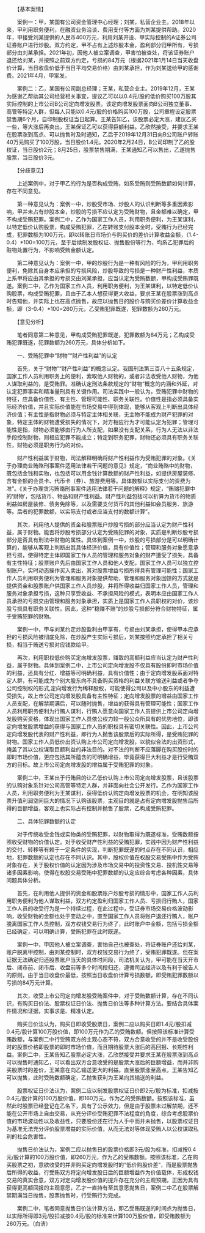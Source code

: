 　　【基本案情】

　　案例一：甲，某国有公司资金管理中心经理；刘某，私营企业主。2018年以来，甲利用职务便利，在融资业务洽谈、费用支付等方面为刘某提供帮助。2020年，甲接受刘某提供的人民币400万元，利用刘某开设、甲实际控制的A证券公司证券账户进行炒股。双方约定，甲不占有上述炒股本金，盈利部分归甲所有，亏损部分由刘某承担。2021年初，因他人被立案调查，甲害怕被查处，将该证券账户退还给刘某，并按照之前双方约定，亏损的84万元（根据2021年1月14日当天收盘价计算，当日收盘价低于当日平均交易价格）由刘某承担，作为刘某送给甲的感谢费。2021年4月，甲案发。

　　案例二：乙，某国有公司副总经理；王某，私营企业主。2019年12月，王某为感谢乙帮助其公司经营相关事宜，提议乙可以以0.4元/股的低价购买100万股其实际控制的上市公司B公司定向增发股票。该定向增发股票面向B公司独立董事、高管等特定人群，但每人只能以0.4元/股的价格购买100万股，公司章程设定股票禁售期6个月，自印制股权证当日起算。王某告知乙，该股票必定大涨，建议乙买一些，等大涨后再卖出，王某保证乙可以获得巨额利益。乙欣然接受，并要求王某在股票涨到高点、可以抛售时及时通知，乙后于2019年12月31日向B公司账户转账40万元购买了100万股，当日股价1.4元。2020年2月24日，B公司印制了乙的股权证，当日股价2元；8月25日，股票禁售期满，王某通知乙可以售出，乙遂抛售股票，当日股价3元。

　　【分歧意见】

　　上述案例中，对于甲乙的行为是否构成受贿，如系受贿则受贿数额如何计算，存在不同意见。

　　第一种意见认为：案例一中，炒股受市场、炒股人的认识判断等多重因素影响，甲并未占有炒股本金，炒股的亏损不应认定为受贿财物，且金额难以确定，甲不构成受贿犯罪。案例二中，乙作为国家工作人员，利用职务便利，为王某谋利，以特定低价认购股票，构成受贿犯罪，乙在转账支付股本金时，受贿行为已经完成，犯罪数额为100万元，即以转账日市场价与购买价的差价计算收益金额，（1.4-0.4）*100=100万元，至于后续制发股权证、抛售股份等行为，均系乙犯罪后的赃物处置行为，不影响受贿金额认定。

　　第二种意见认为：案例一中，甲的炒股行为是一种有风险的行为，甲利用职务便利，免除其自身本应承担的亏损风险，炒股导致的亏损是一种财产性利益，本质上系甲将应由其承担的亏损交由刘某承担，应当认定为受贿数额，甲构成受贿罪既遂。案例二中，乙作为国家工作人员，利用职务便利，为王某谋利，以特定低价认购股票，构成受贿犯罪，且由于乙本人想获得更大收益，要求王某在股票涨到高点时告知他，并实际上也在高点抛售，故应以抛售日的股价与购买价差价计算收益金额，即（3-0.4）*100=260万元，乙受贿犯罪既遂，犯罪数额为260万元。

　　【意见分析】

　　笔者同意第二种意见，甲构成受贿犯罪既遂，犯罪数额为84万元；乙构成受贿犯罪既遂，犯罪数额为260万元，具体分析如下。

　　一、受贿犯罪中“财物”“财产性利益”的认定

　　首先，关于“财物”“财产性利益”的概念认定。我国刑法第三百八十五条规定，国家工作人员利用职务上的便利，索取他人财物的，或者非法收受他人财物，为他人谋取利益的，是受贿罪。准确认定刑法条款规定的“财物”概念的内涵和外延，对认定犯罪事实和精准量刑具有关键作用。司法实践中一般认为，受贿犯罪中财物的特征，应具备价值性、有主性、管理可能性、职务关联性。价值性是指必须具备实际经济价值，并且实际价值能在市场交易中得到体现，能够从客观上判断出具体经济价值；有主性是指财物必须与特定主体相关联，无主物不能成为财产犯罪的对象，特定主体的财物遭受损失的情况下，对方相应行为才可能认定为犯罪；管理可能性是指，财物必须能够由行为人所支配，如果没有支配关系，行为人无法以非法手段控制财物，则相应犯罪不能成立；特定到职务犯罪，财物还必须具有职务关联性，财物必须是职务行为的对价。

　　财产性利益属于财物，司法解释明确将财产性利益作为受贿犯罪的对象。《关于办理商业贿赂刑事案件适用法律若干问题的意见》规定，“商业贿赂中的财物，既包括金钱和实物，也包括可以用金钱计算数额的财产性利益，如提供房屋装修、含有金额的会员卡、代币卡（券）、旅游费用等。具体数额以实际支付的资费为准”。《关于办理贪污贿赂刑事案件适用法律若干问题的解释》规定，“贿赂犯罪中的‘财物’，包括货币、物品和财产性利益。财产性利益包括可以折算为货币的物质利益如房屋装修、债务免除等，以及需要支付货币的其他利益如会员服务、旅游等。后者的犯罪数额，以实际支付或者应当支付的数额计算”。

　　其次，利用他人提供的资金和股票账户炒股亏损的部分应当认定为财产性利益，属于财物。能否将炒股亏损部分认定为受贿犯罪的对象，实质是判断炒股亏损部分是否具有刑法中财物的属性。具体到案例一中，炒股的亏损部分是可以明确计算的，能够从客观上判断出其具体经济价值，具有价值性；管理和服务对象愿意承担亏损，使得特定主体即国家工作人员的管理和服务对象的财产遭受了损失，具备有主性特征；股票账户先后由国家工作人员和他人支配，国家工作人员可以独立控制账户，实时动态操作买入卖出，其对股票增益亏损所得具有管理可能性；国家工作人员利用职务便利为管理和服务对象提供帮助，管理和服务对象回馈的方式就是提供资金和股票账户供国家工作人员炒股，并将所得收益归国家工作人员，管理和服务对象承担亏损，这种只享受收益、不承担风险的模式，表明本应由国家工作人员承担的亏损交由管理和服务对象承担，实质上是国家工作人员职权的对价，该炒股亏损具有职务关联性。因此，这种“稳赚不赔”的炒股亏损部分符合财物特征，属于受贿犯罪的财物。

　　案例一中，甲与刘某约定炒股盈利由甲享有，亏损由刘某承担，使得甲本应承担的亏损风险被彻底免除，在炒股产生实际亏损后，刘某按照约定承担了相关亏损，相当于贿送亏损对应钱款给甲。

　　再次，利用职权低价购买定向增发股票，赚取的高额利益应当认定为财产性利益，属于财物。具体到案例二中，上市公司定向增发股不仅具有股份即时市场价值的利益，还具有分红、增益等可明确利益，具有价值性；由于定向增发股系面对特定人群，有可能成为个别大股东向不具备购买资格的利益关联方输送利益或者争夺公司控制权的形式,定向增发行为稀释股权，可能使得公司以及中小股东的利益遭受损失，故上市公司定向增发股具备有主性特征；定向增发股票的增益由国家工作人员支配，在解禁期满后，可以随时抛售，增益的获得具有管理可能性；国家工作人员利用职务便利为行贿人谋利，行贿人愿意向国家工作人员提供上市公司定向增发股购买资格，体现出国家工作人员依公权力较一般公众所具有的优势地位，即该定向增发股票增益的获得与国家工作人员的职权具有密切关联性。因此，上市公司定向增发股代表的财产性利益，即行为人抛售该股票后的实际所得，是受贿犯罪的财物。国家工作人员低价出资认购上市公司定向增发股，以貌似合法的出资形式，掩盖了其以公权谋取巨额利益的非法目的。对不法的判断不应落脚在购买股份时的即时市场价值，更应包括其所蕴含的可明确增益，毕竟获得巨大利益才是行受贿双方的目标。故上市公司定向增发股的增益属于受贿犯罪的对象。

　　案例二中，王某出于行贿目的让乙低价认购上市公司定向增发股票，且该股票的认购对象系针对公司高管等特定人群，并非面向社会公开发行。乙作为国家工作人员，利用职务便利为王某谋利，获得低价认购定向增发股票的机会，在明知该股票升值利润空间巨大的情况下认购该股票，主观目的就是占有定向增发股抛售后所得的巨额增益，客观上也实际占有控制并抛售了股票，乙构成受贿犯罪。

　　二、具体犯罪数额的认定

　　对于传统收受金钱或实物类的受贿犯罪，以财物取得为既遂标准，受贿数额按照收受财物的价值认定。对于收受财产性利益的受贿犯罪，实践中因为财产性利益的交付、转移等有赖于一定条件的实现，判断犯罪既遂的时点存在不同认识，相应地，犯罪数额的认定也存在不同认识。其中，股权价值在权股交易受贿中作为受贿对象存在，关于股权价值的认定因为涉及市场交易中的投资性交易、投机性交易等诸多因素影响，使得在权股交易受贿中犯罪数额的认定应综合考虑各种因素，具体问题具体分析。

　　首先，在利用他人提供的资金和股票账户炒股亏损的情形中，国家工作人员利用职务便利为他人谋取利益，双方约定盈利归国家工作人员、亏损归行贿人，国家工作人员的收受行为是一个持续过程，在此过程中，受证券市场交易价格波动影响，收受财物的金额也处于变动之中，直至国家工作人员将账户退还行贿人，账户脱离国家工作人员控制，双方权钱交易行为终了，此时账户中金额，包括亏损金额已经确定，可以明确计算，受贿犯罪在此时既遂。

　　案例一中，甲因他人被立案调查，害怕自己也被查处，将证券账户还给刘某，账户脱离甲控制，由刘某控制时，双方权钱交易行为终了，受贿犯罪既遂。但在案证据无法确定归还股票账户当天的具体时间段，司法机关认为，甲可能在当天开市后、闭市前、闭市后、收盘前等多个时间段归还，遵循司法经济以及有利于被告人的原则，由于当日收盘价最低，按照当日收盘价计算亏损数额，即受贿犯罪数额以亏损的84万元计算。

　　其次，收受上市公司定向增发股受贿案件中，对于受贿数额计算，存在不同认识，有购买日价法、股票权证日价法、抛售日价法等多种计算方法。要结合具体案件情况和证据，实事求是、精准认定。

　　购买日价法认为，购买日即收受股票日，案例二应以购买日即1.4元/股扣减0.4元/股计算100万股价值，即100万元作为乙的受贿数额。但按照该标准计算受贿数额，与案例二中行受贿双方的主观心态不符，双方合意收受的并不是收受股份时的股票价格即股票的即时市场价值，而且期待股票大涨后的高回报、长期性利益。案例二中，王某告知乙股票必定大涨，乙欣然接受并要求王某在股票涨到高点可以抛售时通知乙，可以看出双方合意收受的是股票大涨后的巨额增益，而并非购买股票时的差价，王某意在向乙输送更大的利益。直至股票涨至高点，王某告知乙可以抛售，此时受贿数额确定，乙抛售获利为王某向其输送的利益。

　　股票权证日价法认为，案例二应以制发股票权证日价即2元/股为标准，扣减按0.4元/股计算的100万股价值，即160万元，作为乙的受贿数额。按照该标准，虽然此时股票已经登记在乙名下，具有了公示效力，但是由于股票未过解禁期，还不能在公开市场上自由交易，从充分评价受贿犯罪不法程度的角度，综合考虑股票价值的市场波动性以及收益性，只要股份还在行为人手中而并未抛售，以股票权证日为基准无法充分评价股票增益的实际价值，从而无法对等体现受贿人以公权谋取私利的社会危害性。

　　抛售日价法认为，案例二应以抛售日的股票价格即3元/股为标准，扣减按0.4元/股计算的100万股价值，即260万元，作为乙的受贿数额。按照该标准，乙在购买股票之初，意欲收受的并非购买定向增发股时的“低价购股价差”，而是股票抛售后所得的收益，行受贿双方将定向增发股日后的巨额增益作为价值载体，形成权钱交易的真实合意，双方对定向增发股价值的提升存在充分的主观预期，正因为具有获得更高额回报的主观意愿，乙才一直持有至其意愿抛售日，案例二中乙在股票解禁期满当日抛售，股票抛售时，行受贿行为完成。

　　案例二中，笔者同意抛售日价法计算方法，即乙受贿既遂的时间点为抛售日，以实际所得即3元/股扣减按0.4元/股的标准来计算100万股价值，即受贿数额为260万元。（白洁）